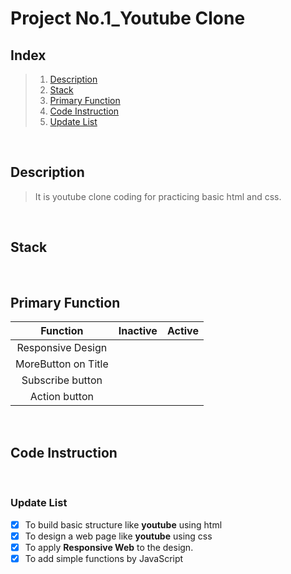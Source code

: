 # Project No.1_Youtube Clone

## Index

> 1.  [Description](#Description)
> 2.  [Stack](#Stack)
> 3.  [Primary Function](#Primary-Function)
> 4.  [Code Instruction](#Code-Instruction)
> 5.  [Update List](#Update-List)

<br/>

## Description

> It is youtube clone coding for practicing basic html and css.

<br/>

## Stack

<br/>

## Primary Function

|      Function       | Inactive | Active |
| :-----------------: | :------: | :----: |
|  Responsive Design  |          |        |
| MoreButton on Title |          |        |
|  Subscribe button   |          |        |
|    Action button    |          |        |

  <br/>

## Code Instruction

<br/>

### Update List

- [x] To build basic structure like **youtube** using html
- [x] To design a web page like **youtube** using css
- [x] To apply **Responsive Web** to the design.
- [x] To add simple functions by JavaScript
